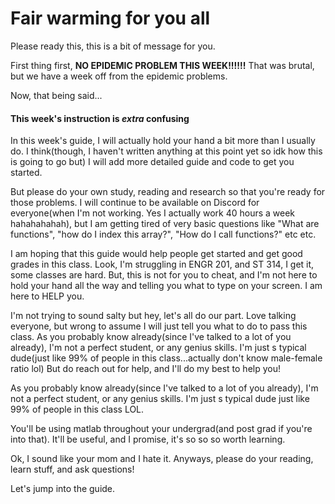 # Fair warming for you all
Please ready this, this is a bit of message for you.

First thing first, **NO EPIDEMIC PROBLEM THIS WEEK!!!!!!**
That was brutal, but we have a week off from the epidemic problems.

Now, that being said...
#### This week's instruction is *extra* confusing
In this week's guide, I will actually hold your hand a bit more than I usually do.
I think(though, I haven't written anything at this point yet so idk how this is going to go but) 
I will add more detailed guide and code to get you started. 

But please do your own study, reading and research so that you're ready for those problems. 
I will continue to be available on Discord for everyone(when I'm not working. Yes I actually work
40 hours a week hahahahahah), but I am getting tired of very basic questions like "What are functions",
"how do I index this array?", "How do I call functions?" etc etc. 

I am hoping that this guide would help people get started and get good grades in this class. Look, I'm
struggling in ENGR 201, and ST 314, I get it, some classes are hard. But, this is not for you to cheat, 
and I'm not here to hold your hand all the way and telling you what to type on your screen. I am here to 
HELP you. 

I'm not trying to sound salty but hey, let's all do our part. Love talking everyone, but wrong to assume 
I will just tell you what to do to pass this class. As you probably know already(since I've talked to a 
lot of you already), I'm not a perfect student, or
any genius skills. I'm just s typical dude(just like 99% of people in this class...actually don't know 
male-female ratio lol) But do reach out for help, and I'll do my best to help you!

As you probably know already(since I've talked to a lot of you already), I'm not a perfect student, or 
any genius skills. I'm just s typical dude just like 99% of people in this class LOL. 

You'll be using matlab throughout your undergrad(and post grad if you're into that). It'll be useful,
and I promise, it's so so so worth learning.

Ok, I sound like your mom and I hate it. Anyways, please do your reading, learn stuff, and ask questions! 

Let's jump into the guide.
